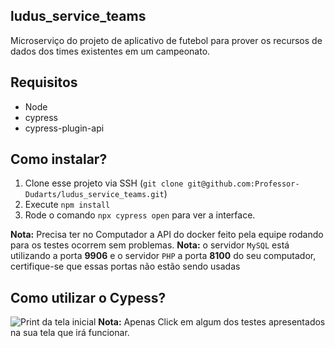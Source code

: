 ## ludus_service_teams
Microserviço do projeto de aplicativo de futebol para prover os recursos de dados dos times existentes em um campeonato.

## Requisitos
- Node
- cypress 
- cypress-plugin-api

## Como instalar?
1. Clone esse projeto via SSH (`git clone git@github.com:Professor-Dudarts/ludus_service_teams.git`)
2. Execute `npm install`
3. Rode o comando `npx cypress open` para ver a interface.

**Nota:** Precisa ter no Computador a API do docker feito pela equipe rodando para os testes ocorrem sem problemas.
**Nota:** o servidor `MySQL` está utilizando a porta **9906** e o servidor `PHP` a porta **8100** do seu computador, certifique-se que essas portas não estão sendo usadas

## Como utilizar o Cypess?
![Print da tela inicial](ImageCypress)
**Nota:** Apenas Click em algum dos testes apresentados na sua tela que irá funcionar.